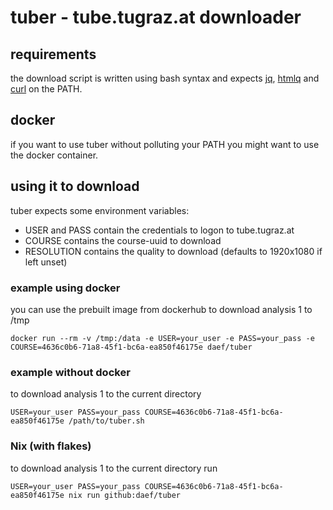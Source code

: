 # tuber - tube.tugraz.at downloader

## requirements

the download script is written using bash syntax
and expects [jq](https://stedolan.github.io/jq/), [htmlq](https://github.com/mgdm/htmlq) and [curl](https://curl.se/) on the PATH.

## docker

if you want to use tuber without polluting your PATH you might want to use the docker container.

## using it to download

tuber expects some environment variables:

* USER and PASS contain the credentials to logon to tube.tugraz.at
* COURSE contains the course-uuid to download
* RESOLUTION contains the quality to download (defaults to 1920x1080 if left unset)

### example using docker

you can use the prebuilt image from dockerhub to download analysis 1 to /tmp

    docker run --rm -v /tmp:/data -e USER=your_user -e PASS=your_pass -e COURSE=4636c0b6-71a8-45f1-bc6a-ea850f46175e daef/tuber

### example without docker

to download analysis 1 to the current directory

    USER=your_user PASS=your_pass COURSE=4636c0b6-71a8-45f1-bc6a-ea850f46175e /path/to/tuber.sh


### Nix (with flakes)

to download analysis 1 to the current directory run

    USER=your_user PASS=your_pass COURSE=4636c0b6-71a8-45f1-bc6a-ea850f46175e nix run github:daef/tuber
